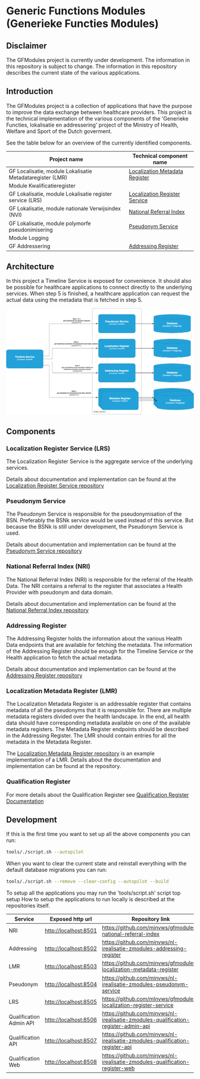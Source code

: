 # Generic Functions Modules (Generieke Functies Modules)

## Disclaimer

The GFModules project is currently under development. The information in this repository is
subject to change. The information in this repository describes the current state of the
various applications.

## Introduction

The GFModules project is a collection of applications that have the purpose to improve the
data exchange between healthcare providers. This project is the technical implementation of
the various components of the 'Generieke Functies, lokalisatie en addressering' project of the
Ministry of Health, Welfare and Sport of the Dutch goverment.

See the table below for an overview of the currently identified components.

<!-- markdownlint-disable md013 -->
| Project name                                              | Technical component name                                              |
|-----------------------------------------------------------|-----------------------------------------------------------------------|
| GF Localisatie, module Lokalisatie Metadataregister (LMR) | [Localization Metadata Register](#localization-metadata-register-lmr) |
| Module Kwalificatieregister                               |                                                                       |
| GF Lokalisatie, module Lokalisatie register service (LRS) | [Localization Register Service](#localization-register-service-lrs)   |
| GF Lokalisatie, module nationale Verwijsindex (NVI)       | [National Referral Index](#national-referral-index-nri)               |
| GF Lokalisatie, module polymorfe pseudonimisering         | [Pseudonym Service](#pseudonym-service)                               |
| Module Logging                                            |                                                                       |
| GF Addressering                                           | [Addressing Register](#addressing-register)                           |
<!-- markdownlint-enable md013 -->

## Architecture

In this project a Timeline Service is exposed for convenience. It should also be possible
for healthcare applications to connect directly to the underlying services.
When step 5 is finished, a healthcare application can request the actual data using the
metadata that is fetched in step 5.

![alt text](assets/system-components.png "system")

## Components

### Localization Register Service (LRS)

The Localization Register Service is the aggregate service of the underlying services.

Details about documentation and implementation can be found at the
[Localization Register Service repository](https://github.com/minvws/gfmodules-localization-register-service)

### Pseudonym Service

The Pseudonym Service is responsible for the pseudonymisation of the BSN. Preferably the
BSNk service would be used instead of this service. But because the BSNk is still under
development, the Pseudonym Service is used.

Details about documentation and implementation can be found at the
[Pseudonym Service repository](https://github.com/minvws/nl-irealisatie-zmodules-pseudonym-service)

### National Referral Index (NRI)

The National Referral Index (NRI) is responsible for the referral of the Health Data. The NRI contains a referral
to the register that associates a Health Provider with pseudonym and data domain.

Details about documentation and implementation can be found at the
[National Referral Index repository](https://github.com/minvws/gfmodules-national-referral-index)

### Addressing Register

The Addressing Register holds the information about the various Health Data endpoints that are available
for fetching the metadata. The information of the Addressing Register should be enough for the Timeline
Service or the Health application to fetch the actual metadata.

Details about documentation and implementation can be found at the
[Addressing Register repository](https://github.com/minvws/nl-irealisatie-zmodules-addressing-register)

### Localization Metadata Register (LMR)

The Localization Metadata Register is an addressable register that contains metadata of
all the pseudonyms that it is responsible for. There are multiple metadata registers divided over
the health landscape. In the end, all health data should have corresponding metadata available on one of the available
metadata registers. The Metadata Register endpoints should be described in the Addressing Register.
The LMR should contain entries for all the metadata in the Metadata Register.

The [Localization Metadata Register repository](https://github.com/minvws/gfmodules-localization-metadata-register)
is an example implementation of a LMR. Details about the documentation and implementation
can be found at the repository.

### Qualification Register

For more details about the Qualification Register see [Qualification Register Documentation](qualification-register/qualification-register.md)

## Development

If this is the first time you want to set up all the above components you can run:

```sh
tools/./script.sh --autopilot
```

When you want to clear the current state and reinstall everything with the default database migrations you can run:

```sh
tools/./script.sh --remove --clear-config --autopilot --build
```

To setup all the applications you may run the 'tools/script.sh' script top setup
How to setup the applications to run locally is described at the repositories itself.

<!-- markdownlint-disable MD013 -->
| Service       | Exposed http url        | Repository link                                                                                 |
|---------------|-------------------------|-------------------------------------------------------------------------------------------------|
| NRI                     | <http://localhost:8501> | <https://github.com/minvws/gfmodules-national-referral-index>                         |
| Addressing              | <http://localhost:8502> | <https://github.com/minvws/nl-irealisatie-zmodules-addressing-register>               |
| LMR                     | <http://localhost:8503> | <https://github.com/minvws/gfmodules-localization-metadata-register>                  |
| Pseudonym               | <http://localhost:8504> | <https://github.com/minvws/nl-irealisatie-zmodules-pseudonym-service>                 |
| LRS                     | <http://localhost:8505> | <https://github.com/mInvws/gfmodules-localization-register-service>                   |
| Qualification Admin API | <http://localhost:8506> | <https://github.com/minvws/nl-irealisatie-zmodules-qualification-register-admin-api>  |
| Qualification API       | <http://localhost:8507> | <https://github.com/minvws/nl-irealisatie-zmodules-qualification-register-api>        |
| Qualification Web       | <http://localhost:8508> | <https://github.com/minvws/nl-irealisatie-zmodules-qualification-register-web>        |
